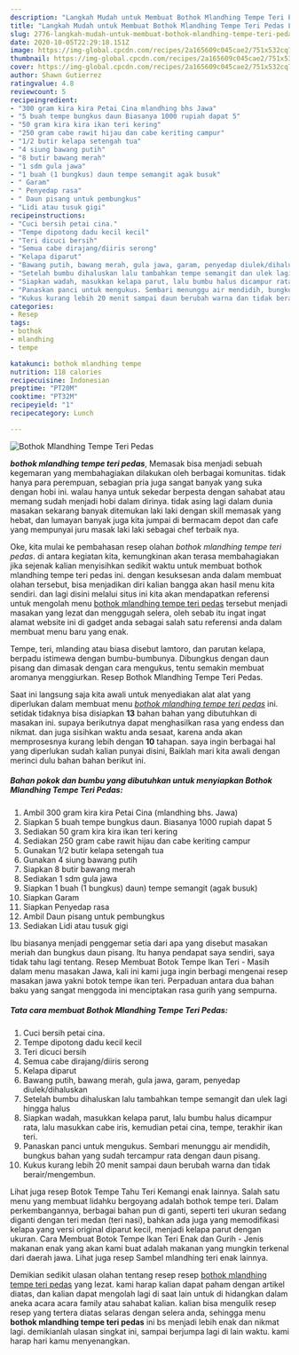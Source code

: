```yaml
---
description: "Langkah Mudah untuk Membuat Bothok Mlandhing Tempe Teri Pedas Lezat"
title: "Langkah Mudah untuk Membuat Bothok Mlandhing Tempe Teri Pedas Lezat"
slug: 2776-langkah-mudah-untuk-membuat-bothok-mlandhing-tempe-teri-pedas-lezat
date: 2020-10-05T22:29:18.151Z
image: https://img-global.cpcdn.com/recipes/2a165609c045cae2/751x532cq70/bothok-mlandhing-tempe-teri-pedas-foto-resep-utama.jpg
thumbnail: https://img-global.cpcdn.com/recipes/2a165609c045cae2/751x532cq70/bothok-mlandhing-tempe-teri-pedas-foto-resep-utama.jpg
cover: https://img-global.cpcdn.com/recipes/2a165609c045cae2/751x532cq70/bothok-mlandhing-tempe-teri-pedas-foto-resep-utama.jpg
author: Shawn Gutierrez
ratingvalue: 4.8
reviewcount: 5
recipeingredient:
- "300 gram kira kira Petai Cina mlandhing bhs Jawa"
- "5 buah tempe bungkus daun Biasanya 1000 rupiah dapat 5"
- "50 gram kira kira ikan teri kering"
- "250 gram cabe rawit hijau dan cabe keriting campur"
- "1/2 butir kelapa setengah tua"
- "4 siung bawang putih"
- "8 butir bawang merah"
- "1 sdm gula jawa"
- "1 buah (1 bungkus) daun tempe semangit agak busuk"
- " Garam"
- " Penyedap rasa"
- " Daun pisang untuk pembungkus"
- "Lidi atau tusuk gigi"
recipeinstructions:
- "Cuci bersih petai cina."
- "Tempe dipotong dadu kecil kecil"
- "Teri dicuci bersih"
- "Semua cabe dirajang/diiris serong"
- "Kelapa diparut"
- "Bawang putih, bawang merah, gula jawa, garam, penyedap diulek/dihaluskan"
- "Setelah bumbu dihaluskan lalu tambahkan tempe semangit dan ulek lagi hingga halus"
- "Siapkan wadah, masukkan kelapa parut, lalu bumbu halus dicampur rata, lalu masukkan cabe iris, kemudian petai cina, tempe, terakhir ikan teri."
- "Panaskan panci untuk mengukus. Sembari menunggu air mendidih, bungkus bahan yang sudah tercampur rata dengan daun pisang."
- "Kukus kurang lebih 20 menit sampai daun berubah warna dan tidak berair/mengembun."
categories:
- Resep
tags:
- bothok
- mlandhing
- tempe

katakunci: bothok mlandhing tempe 
nutrition: 118 calories
recipecuisine: Indonesian
preptime: "PT20M"
cooktime: "PT32M"
recipeyield: "1"
recipecategory: Lunch

---
```



![Bothok Mlandhing Tempe Teri Pedas](https://img-global.cpcdn.com/recipes/2a165609c045cae2/751x532cq70/bothok-mlandhing-tempe-teri-pedas-foto-resep-utama.jpg)

<b><i>bothok mlandhing tempe teri pedas</i></b>, Memasak bisa menjadi sebuah kegemaran yang membahagiakan dilakukan oleh berbagai komunitas. tidak hanya para perempuan, sebagian pria juga sangat banyak yang suka dengan hobi ini. walau hanya untuk sekedar berpesta dengan sahabat atau memang sudah menjadi hobi dalam dirinya. tidak asing lagi dalam dunia masakan sekarang banyak ditemukan laki laki dengan skill memasak yang hebat, dan lumayan banyak juga kita jumpai di bermacam depot dan cafe yang mempunyai juru masak laki laki sebagai chef terbaik nya.

Oke, kita mulai ke pembahasan resep olahan <i>bothok mlandhing tempe teri pedas</i>. di antara kegiatan kita, kemungkinan akan terasa membahagiakan jika sejenak kalian menyisihkan sedikit waktu untuk membuat bothok mlandhing tempe teri pedas ini. dengan kesuksesan anda dalam membuat olahan tersebut, bisa menjadikan diri kalian bangga akan hasil menu kita sendiri. dan lagi disini melalui situs ini kita akan mendapatkan referensi untuk mengolah menu <u>bothok mlandhing tempe teri pedas</u> tersebut menjadi masakan yang lezat dan menggugah selera, oleh sebab itu ingat ingat alamat website ini di gadget anda sebagai salah satu referensi anda dalam membuat menu baru yang enak.

Tempe, teri, mlanding atau biasa disebut lamtoro, dan parutan kelapa, berpadu istimewa dengan bumbu-bumbunya. Dibungkus dengan daun pisang dan dimasak dengan cara mengukus, tentu semakin membuat aromanya menggiurkan. Resep Bothok Mlandhing Tempe Teri Pedas.


Saat ini langsung saja kita awali untuk menyediakan alat alat yang diperlukan dalam membuat menu <u><i>bothok mlandhing tempe teri pedas</i></u> ini. setidak tidaknya bisa disiapkan <b>13</b> bahan bahan yang dibutuhkan di masakan ini. supaya berikutnya dapat menghasilkan rasa yang endess dan nikmat. dan juga sisihkan waktu anda sesaat, karena anda akan memprosesnya kurang lebih dengan <b>10</b> tahapan. saya ingin berbagai hal yang diperlukan sudah kalian punyai disini, Baiklah mari kita awali dengan merinci dulu bahan bahan berikut ini.

<!--inarticleads1-->

##### Bahan pokok dan bumbu yang dibutuhkan untuk menyiapkan Bothok Mlandhing Tempe Teri Pedas:

1. Ambil 300 gram kira kira Petai Cina (mlandhing bhs. Jawa)
1. Siapkan 5 buah tempe bungkus daun. Biasanya 1000 rupiah dapat 5
1. Sediakan 50 gram kira kira ikan teri kering
1. Sediakan 250 gram cabe rawit hijau dan cabe keriting campur
1. Gunakan 1/2 butir kelapa setengah tua
1. Gunakan 4 siung bawang putih
1. Siapkan 8 butir bawang merah
1. Sediakan 1 sdm gula jawa
1. Siapkan 1 buah (1 bungkus) daun) tempe semangit (agak busuk)
1. Siapkan  Garam
1. Siapkan  Penyedap rasa
1. Ambil  Daun pisang untuk pembungkus
1. Sediakan Lidi atau tusuk gigi


Ibu biasanya menjadi penggemar setia dari apa yang disebut masakan meriah dan bungkus daun pisang. Itu hanya pendapat saya sendiri, saya tidak tahu lagi tentang. Resep Membuat Botok Tempe Ikan Teri - Masih dalam menu masakan Jawa, kali ini kami juga ingin berbagi mengenai resep masakan jawa yakni botok tempe ikan teri. Perpaduan antara dua bahan baku yang sangat menggoda ini menciptakan rasa gurih yang sempurna. 

<!--inarticleads2-->

##### Tata cara membuat Bothok Mlandhing Tempe Teri Pedas:

1. Cuci bersih petai cina.
1. Tempe dipotong dadu kecil kecil
1. Teri dicuci bersih
1. Semua cabe dirajang/diiris serong
1. Kelapa diparut
1. Bawang putih, bawang merah, gula jawa, garam, penyedap diulek/dihaluskan
1. Setelah bumbu dihaluskan lalu tambahkan tempe semangit dan ulek lagi hingga halus
1. Siapkan wadah, masukkan kelapa parut, lalu bumbu halus dicampur rata, lalu masukkan cabe iris, kemudian petai cina, tempe, terakhir ikan teri.
1. Panaskan panci untuk mengukus. Sembari menunggu air mendidih, bungkus bahan yang sudah tercampur rata dengan daun pisang.
1. Kukus kurang lebih 20 menit sampai daun berubah warna dan tidak berair/mengembun.


Lihat juga resep Botok Tempe Tahu Teri Kemangi enak lainnya. Salah satu menu yang membuat lidahku bergoyang adalah bothok tempe teri. Dalam perkembangannya, berbagai bahan pun di ganti, seperti teri ukuran sedang diganti dengan teri medan (teri nasi), bahkan ada juga yang memodifikasi kelapa yang versi original diparut kecil, menjadi kelapa parut dengan ukuran. Cara Membuat Botok Tempe Ikan Teri Enak dan Gurih - Jenis makanan enak yang akan kami buat adalah makanan yang mungkin terkenal dari daerah jawa. Lihat juga resep Sambel mlandhing teri enak lainnya. 

Demikian sedikit ulasan olahan tentang resep resep <u>bothok mlandhing tempe teri pedas</u> yang lezat. kami harap kalian dapat paham dengan artikel diatas, dan kalian dapat mengolah lagi di saat lain untuk di hidangkan dalam aneka acara acara family atau sahabat kalian. kalian bisa mengulik resep resep yang tertera diatas selaras dengan selera anda, sehingga menu <b>bothok mlandhing tempe teri pedas</b> ini bs menjadi lebih enak dan nikmat lagi. demikianlah ulasan singkat ini, sampai berjumpa lagi di lain waktu. kami harap hari kamu menyenangkan.
